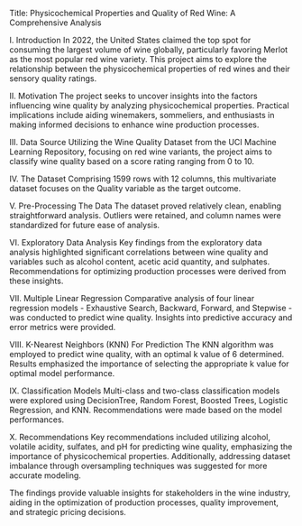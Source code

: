 Title: Physicochemical Properties and Quality of Red Wine: A Comprehensive Analysis

I. Introduction
In 2022, the United States claimed the top spot for consuming the largest volume of wine globally, particularly favoring Merlot as the most popular red wine variety. This project aims to explore the relationship between the physicochemical properties of red wines and their sensory quality ratings.

II. Motivation
The project seeks to uncover insights into the factors influencing wine quality by analyzing physicochemical properties. Practical implications include aiding winemakers, sommeliers, and enthusiasts in making informed decisions to enhance wine production processes.

III. Data Source
Utilizing the Wine Quality Dataset from the UCI Machine Learning Repository, focusing on red wine variants, the project aims to classify wine quality based on a score rating ranging from 0 to 10.

IV. The Dataset
Comprising 1599 rows with 12 columns, this multivariate dataset focuses on the Quality variable as the target outcome.

V. Pre-Processing The Data
The dataset proved relatively clean, enabling straightforward analysis. Outliers were retained, and column names were standardized for future ease of analysis.

VI. Exploratory Data Analysis
Key findings from the exploratory data analysis highlighted significant correlations between wine quality and variables such as alcohol content, acetic acid quantity, and sulphates. Recommendations for optimizing production processes were derived from these insights.

VII. Multiple Linear Regression
Comparative analysis of four linear regression models - Exhaustive Search, Backward, Forward, and Stepwise - was conducted to predict wine quality. Insights into predictive accuracy and error metrics were provided.

VIII. K-Nearest Neighbors (KNN) For Prediction
The KNN algorithm was employed to predict wine quality, with an optimal k value of 6 determined. Results emphasized the importance of selecting the appropriate k value for optimal model performance.

IX. Classification Models
Multi-class and two-class classification models were explored using DecisionTree, Random Forest, Boosted Trees, Logistic Regression, and KNN. Recommendations were made based on the model performances.

X. Recommendations
Key recommendations included utilizing alcohol, volatile acidity, sulfates, and pH for predicting wine quality, emphasizing the importance of physicochemical properties. Additionally, addressing dataset imbalance through oversampling techniques was suggested for more accurate modeling.

The findings provide valuable insights for stakeholders in the wine industry, aiding in the optimization of production processes, quality improvement, and strategic pricing decisions.
